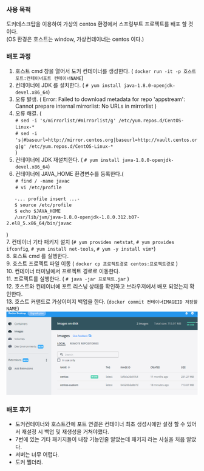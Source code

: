 ### 사용 목적
도커데스크탑을 이용하여 가상의 centos 환경에서 스프링부트 프로젝트를 배포 할 것이다.  
(OS 환경은 호스트는 window, 가상컨테이너는 centos 이다.)

### 배포 과정
1. 호스트 cmd 창을 열어서 도커 컨테이너를 생성한다. ( `docker run -it -p 호스트포트:컨테이너포트 컨테이너NAME`)
2. 컨테이너에 JDK 를 설치한다. ( `# yum install java-1.8.0-openjdk-devel.x86_64`)
3. 오류 발생. ( Error: Failed to download metadata for repo 'appstream': Cannot prepare internal mirrorlist: No URLs in mirrorlist )
4. 오류 해결. (  
 `# sed -i 's/mirrorlist/#mirrorlist/g' /etc/yum.repos.d/CentOS-Linux-*`  
 `# sed -i 's|#baseurl=http://mirror.centos.org|baseurl=http://vault.centos.org|g' /etc/yum.repos.d/CentOS-Linux-*`  
)
5. 컨테이너에 JDK 재설치한다. ( `# yum install java-1.8.0-openjdk-devel.x86_64`)
6. 컨테이너에 JAVA_HOME 환경변수를 등록한다.(  
`# find / -name javac`  
`# vi /etc/profile`  
```
   -... profile insert ...-
   $ source /etc/profile
   $ echo $JAVA_HOME
   /usr/lib/jvm/java-1.8.0-openjdk-1.8.0.312.b07-2.el8_5.x86_64/bin/javac  
  ``` 
 )  
7. 컨테이너 기타 패키지 설치 (`# yum provides netstat`, `# yum provides ifconfig`, `# yum install net-tools`, `# yum -y install vim*`)   
8. 호스트 cmd 를 실행한다.   
9. 호스트 프로젝트 파일 이동 ( `docker cp 프로젝트경로 centos:프로젝트경로` )  
10. 컨테이너 터미널에서 프로젝트 경로로 이동한다.  
11. 프로젝트를 실행한다. ( `# java -jar 프로젝트.jar` )  
12. 호스트와 컨테이너에 포트 리스닝 상태를 확인하고 브라우저에서 배포 되었는지 확인한다.  
13. 호스트 커맨드로 가상이미지 백업을 한다. (`docker commit 컨테이너IMAGEID 저장할NAME`)    
![img.png](img.png)
### 배포 후기
* 도커컨테이너와 호스트간에 포트 연결은 컨테이너 최초 생성시에만 설정 할 수 있어서 재설정 시 백업 및 재생성을 거쳐야했다.
* 7번에 있는 기타 패키지들이 내장 기능인줄 알았는데 패키지 라는 사실을 처음 알았다.
* 서버는 너무 어렵다.
* 도커 쩔더라.